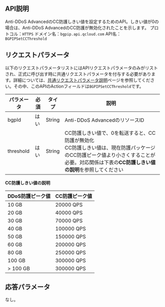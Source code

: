 

## API説明
Anti-DDoS AdvancedのCC防護しきい値を設定するためのAPI。しきい値が0の場合は、Anti-DDoS AdvancedのCC防護が無効化されたことを示します。
プロトコル：`HTTPS`
ドメイン名：`bgpip.api.qcloud.com`
API名：`BGPIPSetCCThreshold`

## リクエストパラメータ
以下のリクエストパラメータリストにはAPIリクエストパラメータのみがリストされ、正式に呼び出す時に共通リクエストパラメータを付与する必要があります。詳細については、[共通リクエストパラメータ説明](https://cloud.tencent.com/document/product/1014/31224)ページを参照してください。その中、このAPIのActionフィールドは`BGPIPSetCCThreshold`です。

| パラメータ | 必須 | タイプ | 説明 |
|---------|---------|---------|---------|
| bgpId | はい | String | Anti-DDoS AdvancedのリソースID |
| threshold | はい | String | CC防護しきい値で、0を転送すると、CC防護が無効化 </br>CC防護しきい値は、現在防護パッケージのCC防護ピーク値より小さくすることが必要。対応関係は下表の**CC防護しきい値の説明**を参照してください|

**CC防護しきい値の説明**

| DDoS防護ピーク値 | CC防護ピーク値 |
|---------|---------|
| 10 GB | 20000 QPS |
| 20 GB | 40000 QPS|
| 30 GB | 70000 QPS |
| 40 GB | 100000 QPS |
| 50 GB | 150000 QPS |
| 60 GB | 200000 QPS |
| 80 GB | 250000 QPS |
| 100 GB | 300000 QPS |
| > 100 GB | 300000 QPS |

## 応答パラメータ
なし。

